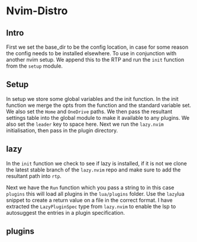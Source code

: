 # Nvim-Distro

## Intro
First we set the base_dir to be the config location, in case for some reason the
config needs to be installed elsewhere. To use in conjunction with another nvim
setup. We append this to the RTP and run the `init` function from the `setup`
module.

## Setup
In setup we store some global variables and the init function. In the init
function we merge the opts from the function and the standard variable set. We
also set the `Home` and `OneDrive` paths. We then pass the resultant settings
table into the global module to make it available to any plugins. We also set
the `leader` key to space here. Next we run the `lazy.nvim` initialisation, then
pass in the plugin directory.

## lazy
In the `init` function we check to see if lazy is installed, if it is not we
clone the latest stable branch of the `lazy.nvim` repo and make sure to add the
resultant path into `rtp`.

Next we have the `Run` function which you pass a string to in this case `plugins` 
this will load all plugins in the `lua/plugins` folder. Use the `lazy`lua 
snippet to create a return value on a file in the correct format. I have
extracted the `LazyPluginSpec` type from `lazy.nvim` to enable the lsp to
autosuggest the entries in a plugin specification.

## plugins
